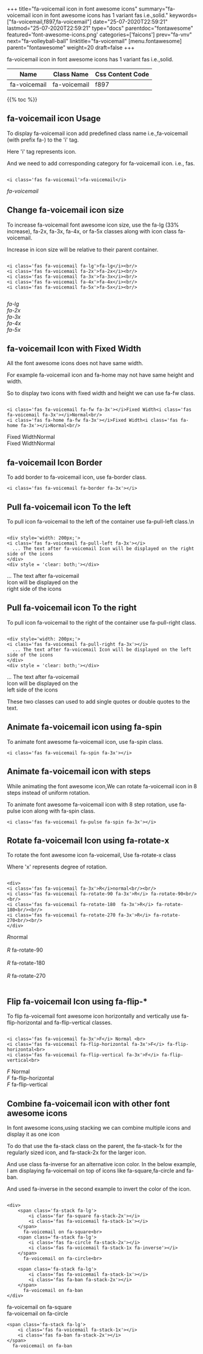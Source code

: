 +++
title="fa-voicemail icon in font awesome icons"
summary="fa-voicemail icon in font awesome icons has 1 variant fas i.e.,solid."
keywords=["fa-voicemail,f897,fa-voicemail"]
date="25-07-2020T22:59:21"
lastmod="25-07-2020T22:59:21"
type="docs"
parentdoc="fontawesome"
featured='font-awesome-icons.png'
categories=['faicons']
prev="fa-vnv"
next="fa-volleyball-ball"
linktitle="fa-voicemail"
[menu.fontawesome]
parent="fontawesome"
weight=20
draft=false
+++


fa-voicemail icon in font awesome icons has 1 variant fas i.e.,solid.

<div class='table-responsive'><table class='table'><thead><tr><th>Name</th><th>Class Name</th><th>Css Content Code</th></tr></thead><tbody><tr><td>fa-voicemail</td><td>fa-voicemail</td><td>f897</td></tr></tbody></table></div>


{{% toc %}}


## fa-voicemail icon Usage

To display fa-voicemail icon add predefined class name i.e.,fa-voicemail (with prefix fa-) to the 'i' tag.

Here 'i' tag represents icon.

And we need to add corresponding category for fa-voicemail icon. i.e., fas.


```

<i class='fas fa-voicemail'>fa-voicemail</i>
```

<i class='fas fa-voicemail'>fa-voicemail</i>




## Change fa-voicemail icon size
To increase fa-voicemail font awesome icon size, use the fa-lg (33% increase), fa-2x, fa-3x, fa-4x, or fa-5x classes along with icon class fa-voicemail.

Increase in icon size will be relative to their parent container. 

```

<i class='fas fa-voicemail fa-lg'>fa-lg</i><br/>
<i class='fas fa-voicemail fa-2x'>fa-2x</i><br/>
<i class='fas fa-voicemail fa-3x'>fa-3x</i><br/>
<i class='fas fa-voicemail fa-4x'>fa-4x</i><br/>
<i class='fas fa-voicemail fa-5x'>fa-5x</i><br/>
            
```

<i class='fas fa-voicemail fa-lg'>fa-lg</i><br/>
<i class='fas fa-voicemail fa-2x'>fa-2x</i><br/>
<i class='fas fa-voicemail fa-3x'>fa-3x</i><br/>
<i class='fas fa-voicemail fa-4x'>fa-4x</i><br/>
<i class='fas fa-voicemail fa-5x'>fa-5x</i><br/>
            



## fa-voicemail Icon with Fixed Width 

All the font awesome icons does not have same width.

For example fa-voicemail icon and fa-home may not have same height and width.

So to display two icons with fixed width and height we can use fa-fw class.


```

<i class='fas fa-voicemail fa-fw fa-3x'></i>Fixed Width<i class='fas fa-voicemail fa-3x'></i>Normal<br/>
<i class='fas fa-home fa-fw fa-3x'></i>Fixed Width<i class='fas fa-home fa-3x'></i>Normal<br/>
```

<i class='fas fa-voicemail fa-fw fa-3x'></i>Fixed Width<i class='fas fa-voicemail fa-3x'></i>Normal<br/>
<i class='fas fa-home fa-fw fa-3x'></i>Fixed Width<i class='fas fa-home fa-3x'></i>Normal<br/>



## fa-voicemail Icon Border 

To add border to fa-voicemail icon, use fa-border class.


```
<i class='fas fa-voicemail fa-border fa-3x'></i>

```
<i class='fas fa-voicemail fa-border fa-3x'></i>





## Pull fa-voicemail icon To the left

To pull icon fa-voicemail to the left of the container use fa-pull-left class.\n

```

<div style='width: 200px;'>
<i class='fas fa-voicemail fa-pull-left fa-3x'></i>
  ... The text after fa-voicemail Icon will be displayed on the right side of the icons
</div>
<div style = 'clear: both;'></div>
```

<div style='width: 200px;'>
<i class='fas fa-voicemail fa-pull-left fa-3x'></i>
  ... The text after fa-voicemail Icon will be displayed on the right side of the icons
</div>
<div style = 'clear: both;'></div>




## Pull fa-voicemail icon To the right
To pull icon fa-voicemail to the right of the container use fa-pull-right class.

```

<div style='width: 200px;'>
<i class='fas fa-voicemail fa-pull-right fa-3x'></i>
  ... The text after fa-voicemail Icon will be displayed on the left side of the icons
</div>
<div style = 'clear: both;'></div>
```

<div style='width: 200px;'>
<i class='fas fa-voicemail fa-pull-right fa-3x'></i>
  ... The text after fa-voicemail Icon will be displayed on the left side of the icons
</div>
<div style = 'clear: both;'></div>

These two classes can used to add single quotes or double quotes to the text.


## Animate fa-voicemail icon using fa-spin
To animate font awesome fa-voicemail icon, use fa-spin class.

```
<i class='fas fa-voicemail fa-spin fa-3x'></i>
```
<i class='fas fa-voicemail fa-spin fa-3x'></i>




## Animate fa-voicemail icon with steps
While animating the font awesome icon,We can rotate fa-voicemail icon in 8 steps instead of uniform rotation.

To animate font awesome fa-voicemail icon with 8 step rotation, use fa-pulse icon along with fa-spin class.


```
<i class='fas fa-voicemail fa-pulse fa-spin fa-3x'></i>

```
<i class='fas fa-voicemail fa-pulse fa-spin fa-3x'></i>





## Rotate fa-voicemail Icon using fa-rotate-x
To rotate the font awesome icon fa-voicemail, Use fa-rotate-x class

Where 'x' represents degree of rotation.


```

<div>
<i class='fas fa-voicemail fa-3x'>R</i>normal<br/><br/>
<i class='fas fa-voicemail fa-rotate-90 fa-3x'>R</i> fa-rotate-90<br/><br/> 
<i class='fas fa-voicemail fa-rotate-180  fa-3x'>R</i> fa-rotate-180<br/><br/> 
<i class='fas fa-voicemail fa-rotate-270 fa-3x'>R</i> fa-rotate-270<br/><br/>
</div>
```

<div>
<i class='fas fa-voicemail fa-3x'>R</i>normal<br/><br/>
<i class='fas fa-voicemail fa-rotate-90 fa-3x'>R</i> fa-rotate-90<br/><br/> 
<i class='fas fa-voicemail fa-rotate-180  fa-3x'>R</i> fa-rotate-180<br/><br/> 
<i class='fas fa-voicemail fa-rotate-270 fa-3x'>R</i> fa-rotate-270<br/><br/>
</div>




## Flip fa-voicemail Icon using fa-flip-*
To flip fa-voicemail font awesome icon horizontally and vertically use fa-flip-horizontal and fa-flip-vertical classes. 

```

<i class='fas fa-voicemail fa-3x'>F</i> Normal <br>
<i class='fas fa-voicemail fa-flip-horizontal fa-3x'>F</i> fa-flip-horizontal<br>
<i class='fas fa-voicemail fa-flip-vertical fa-3x'>F</i> fa-flip-vertical<br>
```

<i class='fas fa-voicemail fa-3x'>F</i> Normal <br>
<i class='fas fa-voicemail fa-flip-horizontal fa-3x'>F</i> fa-flip-horizontal<br>
<i class='fas fa-voicemail fa-flip-vertical fa-3x'>F</i> fa-flip-vertical<br>




## Combine fa-voicemail icon with other font awesome icons
In font awesome icons,using stacking we can combine multiple icons and display it as one icon 

To do that use the fa-stack class on the parent, the fa-stack-1x for the regularly sized icon, and fa-stack-2x for the larger icon.

And use class fa-inverse for an alternative icon color. 
In the below example, I am displaying fa-voicemail on top of icons like fa-square,fa-circle and fa-ban.

And used fa-inverse in the second example to invert the color of the icon.

```

<div>
    <span class='fa-stack fa-lg'>
        <i class='far fa-square fa-stack-2x'></i>
        <i class='fas fa-voicemail fa-stack-1x'></i>
    </span>
      fa-voicemail on fa-square<br>
    <span class='fa-stack fa-lg'>
        <i class='fas fa-circle fa-stack-2x'></i>
        <i class='fas fa-voicemail fa-stack-1x fa-inverse'></i>
    </span>
      fa-voicemail on fa-circle<br>

    <span class='fa-stack fa-lg'>
        <i class='fas fa-voicemail fa-stack-1x'></i>
        <i class='fas fa-ban fa-stack-2x'></i>
    </span>
      fa-voicemail on fa-ban
</div>
```

<div>
    <span class='fa-stack fa-lg'>
        <i class='far fa-square fa-stack-2x'></i>
        <i class='fas fa-voicemail fa-stack-1x'></i>
    </span>
      fa-voicemail on fa-square<br>
    <span class='fa-stack fa-lg'>
        <i class='fas fa-circle fa-stack-2x'></i>
        <i class='fas fa-voicemail fa-stack-1x fa-inverse'></i>
    </span>
      fa-voicemail on fa-circle<br>

    <span class='fa-stack fa-lg'>
        <i class='fas fa-voicemail fa-stack-1x'></i>
        <i class='fas fa-ban fa-stack-2x'></i>
    </span>
      fa-voicemail on fa-ban
</div>






